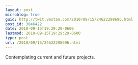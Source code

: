 ```yaml
---
layout: post
microblog: true
guid: http://twit.vmstan.com/2010/09/15/24622298696.html
post_id: 3046422
date: 2010-09-15T19:29:29-0600
lastmod: 2010-09-15T19:29:29-0600
type: post
url: /2010/09/15/24622298696.html
---
```

Contemplating current and future projects.
